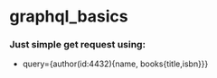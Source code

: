 # graphql_basics

### Just simple get request using:
- query={author(id:4432){name, books{title,isbn}}}

